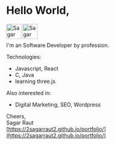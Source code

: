 # Hello World,

<a target="_blank" rel="noopener" href="https://www.linkedin.com/in/2sagarraut2">
  <img align="left" alt="Sagar Raut - LinkedIn" width="40px" src="https://img.icons8.com/fluency/48/000000/linkedin.png"/>
</a>
<a href="mailto:2sagarraut2@gmail.com?Subject=Hello, I would like to connect with you!" target="_blank" rel="noopener">
  <img align="left" alt="Sagar Raut - Gmail" width="40px" src="https://img.icons8.com/color/48/000000/gmail-new.png"/>
</a>
<br />
<br />

I'm an Software Developer by profession.

Technologies:
- Javascript, React
- C, Java
- learning three.js

Also interested in:
- Digital Marketing, SEO, Wordpress

Cheers,  
Sagar Raut  
[https://2sagarraut2.github.io/portfolio/](https://2sagarraut2.github.io/portfolio/)
